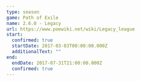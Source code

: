 ```yaml
---
type: season
game: Path of Exile
name: 2.6.0 - Legacy
url: https://www.poewiki.net/wiki/Legacy_league
start:
  confirmed: true
  startDate: 2017-03-03T00:00:00.000Z
  additionalText: ""
end:
  endDate: 2017-07-31T21:00:00.000Z
  confirmed: true
---
```

